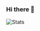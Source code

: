 ### Hi there 👋

![Stats](https://github-readme-stats.vercel.app/api?username=gabriel-milan&count_private=true&show_icons=true&hide_rank=false)
